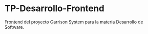 # TP-Desarrollo-Frontend
Frontend del proyecto Garrison System para la materia Desarrollo de Software.
